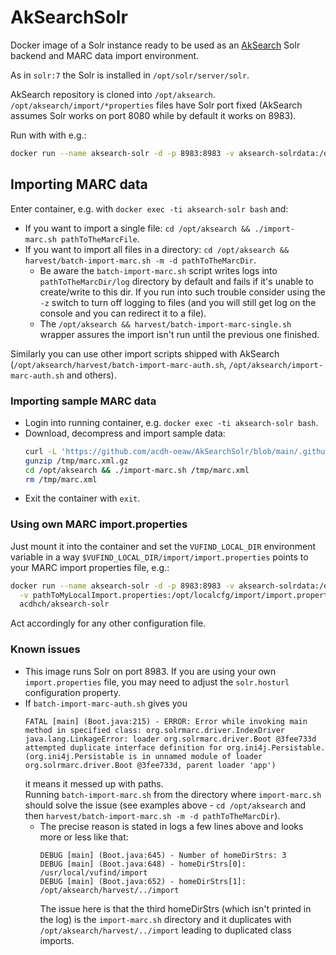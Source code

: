 # AkSearchSolr

Docker image of a Solr instance ready to be used as an [AkSearch](https://biapps.arbeiterkammer.at/gitlab/open/aksearch/aksearch) Solr backend and MARC data import environment.

As in `solr:7` the Solr is installed in `/opt/solr/server/solr`.

AkSearch repository is cloned into `/opt/aksearch`. 
`/opt/aksearch/import/*properties` files have Solr port fixed (AkSearch assumes Solr works on port 8080 while by default it works on 8983).

Run with with e.g.:

```bash
docker run --name aksearch-solr -d -p 8983:8983 -v aksearch-solrdata:/opt/solr/server/solr/mycores acdhch/aksearch-solr
```

## Importing MARC data

Enter container, e.g. with `docker exec -ti aksearch-solr bash` and:

* If you want to import a single file: `cd /opt/aksearch && ./import-marc.sh pathToTheMarcFile`.
* If you want to import all files in a directory: `cd /opt/aksearch && harvest/batch-import-marc.sh -m -d pathToTheMarcDir`.  
    *  Be aware the `batch-import-marc.sh` script writes logs into `pathToTheMarcDir/log` directory by default and fails if it's unable to create/write to this dir. If you run into such trouble consider using the `-z` switch to turn off logging to files (and you will still get log on the console and you can redirect it to a file).
    * The `/opt/aksearch && harvest/batch-import-marc-single.sh` wrapper assures the import isn't run until the previous one finished.

Similarly you can use other import scripts shipped with AkSearch (`/opt/aksearch/harvest/batch-import-marc-auth.sh`, `/opt/aksearch/import-marc-auth.sh` and others).

### Importing sample MARC data

* Login into running container, e.g. `docker exec -ti aksearch-solr bash`.
* Download, decompress and import sample data:
  ```bash
  curl -L 'https://github.com/acdh-oeaw/AkSearchSolr/blob/main/.github/workflows/marc.xml.gz?raw=true' > /tmp/marc.xml.gz
  gunzip /tmp/marc.xml.gz
  cd /opt/aksearch && ./import-marc.sh /tmp/marc.xml
  rm /tmp/marc.xml
  ```
* Exit the container with `exit`.

### Using own MARC import.properties

Just mount it into the container and set the `VUFIND_LOCAL_DIR` environment variable in a way `$VUFIND_LOCAL_DIR/import/import.properties` points to your MARC import properties file, e.g.:

```bash
docker run --name aksearch-solr -d -p 8983:8983 -v aksearch-solrdata:/opt/solr/server/solr/mycores \
  -v pathToMyLocalImport.properties:/opt/localcfg/import/import.properties -e VUFIND_LOCAL_DIR=/opt/localcfg \
  acdhch/aksearch-solr
```

Act accordingly for any other configuration file.

### Known issues

* This image runs Solr on port 8983. If you are using your own `import.properties` file, you may need to adjust the `solr.hosturl` configuration property.
* If `batch-import-marc-auth.sh` gives you
  ```
  FATAL [main] (Boot.java:215) - ERROR: Error while invoking main method in specified class: org.solrmarc.driver.IndexDriver
  java.lang.LinkageError: loader org.solrmarc.driver.Boot @3fee733d attempted duplicate interface definition for org.ini4j.Persistable. (org.ini4j.Persistable is in unnamed module of loader org.solrmarc.driver.Boot @3fee733d, parent loader 'app')
  ```
  it means it messed up with paths.   
  Running `batch-import-marc.sh` from the directory where `import-marc.sh` should solve the issue (see examples above - `cd /opt/aksearch` and then `harvest/batch-import-marc.sh -m -d pathToTheMarcDir`).
    * The precise reason is stated in logs a few lines above and looks more or less like that:
      ```
      DEBUG [main] (Boot.java:645) - Number of homeDirStrs: 3
      DEBUG [main] (Boot.java:648) - homeDirStrs[0]: /usr/local/vufind/import
      DEBUG [main] (Boot.java:652) - homeDirStrs[1]: /opt/aksearch/harvest/../import
      ```
      The issue here is that the third homeDirStrs (which isn't printed in the log) is the `import-marc.sh` directory and it duplicates with `/opt/aksearch/harvest/../import` leading to duplicated class imports.
